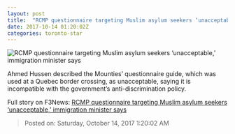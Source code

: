 ```yaml
---
layout: post
title:  "RCMP questionnaire targeting Muslim asylum seekers ‘unacceptable,’ immigration minister says"
date: 2017-10-14 01:20:02Z
categories: toronto-star
---
```


![RCMP questionnaire targeting Muslim asylum seekers ‘unacceptable,’ immigration minister says](https://www.thestar.com/content/dam/thestar/news/canada/2017/10/13/rcmp-questionnaire-targeting-muslim-asylum-seekers-unacceptable-immigration-minister-says/ahmed_hussen.jpg)

Ahmed Hussen described the Mounties’ questionnaire guide, which was used at a Quebec border crossing, as unacceptable, saying it is incompatible with the government’s anti-discrimination policy.


Full story on F3News: [RCMP questionnaire targeting Muslim asylum seekers ‘unacceptable,’ immigration minister says](http://www.f3nws.com/n/yHKzEB)

> Posted on: Saturday, October 14, 2017 1:20:02 AM
